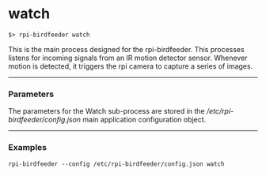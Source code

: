 # watch

```
$> rpi-birdfeeder watch
```

This is the main process designed for the rpi-birdfeeder. This processes listens for incoming signals from an IR motion detector sensor. Whenever motion is detected, it triggers the rpi camera to capture a series of images.

----

### Parameters

The parameters for the Watch sub-process are stored in the */etc/rpi-birdfeeder/config.json* main application configuration object.

----

### Examples

```
rpi-birdfeeder --config /etc/rpi-birdfeeder/config.json watch
```